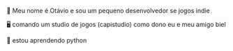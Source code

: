 👋 Meu nome é Otávio e sou um pequeno
desenvolvedor se jogos indie

🖥 comando um studio de jogos (capistudio)
como dono eu e meu amigo biel

📖 estou aprendendo python
